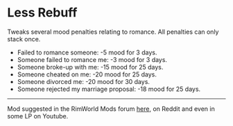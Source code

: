 # Less Rebuff
Tweaks several mood penalties relating to romance. All penalties can only stack once.

* Failed to romance someone: -5 mood for 3 days.
* Someone failed to romance me: -3 mood for 3 days.
* Someone broke-up with me: -15 mood for 25 days.
* Someone cheated on me: -20 mood for 25 days.
* Someone divorced me: -20 mood for 30 days.
* Someone rejected my marriage proposal: -18 mood for 25 days.

________________________________________________________

Mod suggested in the RimWorld Mods forum [here](https://ludeon.com/forums/index.php?topic=21733.msg236105), on Reddit and even in some LP on Youtube.
